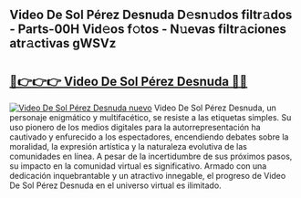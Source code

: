 ## Video De Sol Pérez Desnuda D𝚎sn𝚞dos filtr𝚊dos - Parts-00H Vid𝚎os f𝚘tos - N𝚞evas filtr𝚊ciones atr𝚊ctivas gWSVz

# <h2><a href="http://mbcz2d4.tromn.icu/?c=Video+De+Sol+P%c3%a9rez+Desnuda">🔗👉👉👉 Video De Sol Pérez Desnuda 🔗🔗</a></h2>

[![Video De Sol Pérez Desnuda nuevo](https://i.imgur.com/pEAQMta.gif)](http://mbcz2d4.tromn.icu/?c=Video+De+Sol+P%c3%a9rez+Desnuda)
Video De Sol Pérez Desnuda, un personaje enigmático y multifacético, se resiste a las etiquetas simples. Su uso pionero de los medios digitales para la autorrepresentación ha cautivado y enfurecido a los espectadores, encendiendo debates sobre la moralidad, la expresión artística y la naturaleza evolutiva de las comunidades en línea. A pesar de la incertidumbre de sus próximos pasos, su impacto en la comunidad virtual es significativo. Armado con una dedicación inquebrantable y un atractivo innegable, el progreso de Video De Sol Pérez Desnuda en el universo virtual es ilimitado.
